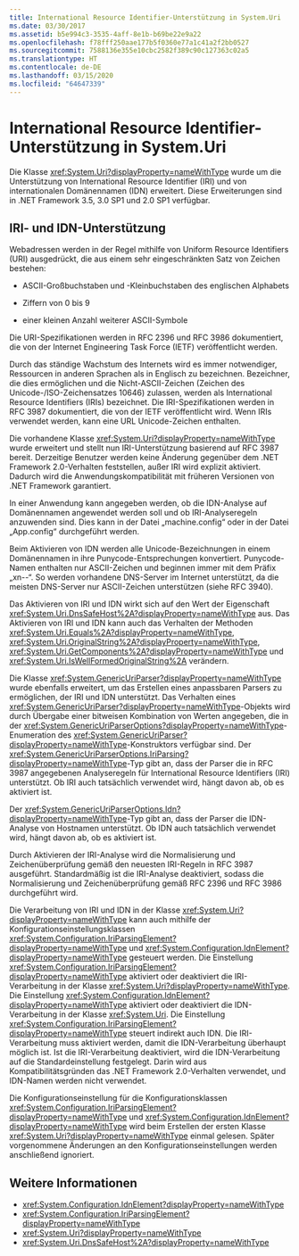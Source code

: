 ```yaml
---
title: International Resource Identifier-Unterstützung in System.Uri
ms.date: 03/30/2017
ms.assetid: b5e994c3-3535-4aff-8e1b-b69be22e9a22
ms.openlocfilehash: f78fff250aae177b5f0360e77a1c41a2f2bb0527
ms.sourcegitcommit: 7588136e355e10cbc2582f389c90c127363c02a5
ms.translationtype: HT
ms.contentlocale: de-DE
ms.lasthandoff: 03/15/2020
ms.locfileid: "64647339"
---
```

# <a name="international-resource-identifier-support-in-systemuri"></a>International Resource Identifier-Unterstützung in System.Uri
Die Klasse <xref:System.Uri?displayProperty=nameWithType> wurde um die Unterstützung von International Resource Identifier (IRI) und von internationalen Domänennamen (IDN) erweitert. Diese Erweiterungen sind in .NET Framework 3.5, 3.0 SP1 und 2.0 SP1 verfügbar.  
  
## <a name="iri-and-idn-support"></a>IRI- und IDN-Unterstützung  
 Webadressen werden in der Regel mithilfe von Uniform Resource Identifiers (URI) ausgedrückt, die aus einem sehr eingeschränkten Satz von Zeichen bestehen:  
  
- ASCII-Großbuchstaben und -Kleinbuchstaben des englischen Alphabets  
  
- Ziffern von 0 bis 9  
  
- einer kleinen Anzahl weiterer ASCII-Symbole  
  
 Die URI-Spezifikationen werden in RFC 2396 und RFC 3986 dokumentiert, die von der Internet Engineering Task Force (IETF) veröffentlicht werden.  
  
 Durch das ständige Wachstum des Internets wird es immer notwendiger, Ressourcen in anderen Sprachen als in Englisch zu bezeichnen. Bezeichner, die dies ermöglichen und die Nicht-ASCII-Zeichen (Zeichen des Unicode-/ISO-Zeichensatzes 10646) zulassen, werden als International Resource Identifiers (IRIs) bezeichnet. Die IRI-Spezifikationen werden in RFC 3987 dokumentiert, die von der IETF veröffentlicht wird. Wenn IRIs verwendet werden, kann eine URL Unicode-Zeichen enthalten.  
  
 Die vorhandene Klasse <xref:System.Uri?displayProperty=nameWithType> wurde erweitert und stellt nun IRI-Unterstützung basierend auf RFC 3987 bereit. Derzeitige Benutzer werden keine Änderung gegenüber dem .NET Framework 2.0-Verhalten feststellen, außer IRI wird explizit aktiviert. Dadurch wird die Anwendungskompatibilität mit früheren Versionen von .NET Framework garantiert.  
  
 In einer Anwendung kann angegeben werden, ob die IDN-Analyse auf Domänennamen angewendet werden soll und ob IRI-Analyseregeln anzuwenden sind. Dies kann in der Datei „machine.config“ oder in der Datei „App.config“ durchgeführt werden.  
  
 Beim Aktivieren von IDN werden alle Unicode-Bezeichnungen in einem Domänennamen in ihre Punycode-Entsprechungen konvertiert. Punycode-Namen enthalten nur ASCII-Zeichen und beginnen immer mit dem Präfix „xn--“. So werden vorhandene DNS-Server im Internet unterstützt, da die meisten DNS-Server nur ASCII-Zeichen unterstützen (siehe RFC 3940).  
  
 Das Aktivieren von IRI und IDN wirkt sich auf den Wert der Eigenschaft <xref:System.Uri.DnsSafeHost%2A?displayProperty=nameWithType> aus. Das Aktivieren von IRI und IDN kann auch das Verhalten der Methoden <xref:System.Uri.Equals%2A?displayProperty=nameWithType>, <xref:System.Uri.OriginalString%2A?displayProperty=nameWithType>, <xref:System.Uri.GetComponents%2A?displayProperty=nameWithType> und <xref:System.Uri.IsWellFormedOriginalString%2A> verändern.  
  
 Die Klasse <xref:System.GenericUriParser?displayProperty=nameWithType> wurde ebenfalls erweitert, um das Erstellen eines anpassbaren Parsers zu ermöglichen, der IRI und IDN unterstützt. Das Verhalten eines <xref:System.GenericUriParser?displayProperty=nameWithType>-Objekts wird durch Übergabe einer bitweisen Kombination von Werten angegeben, die in der <xref:System.GenericUriParserOptions?displayProperty=nameWithType>-Enumeration des <xref:System.GenericUriParser?displayProperty=nameWithType>-Konstruktors verfügbar sind. Der <xref:System.GenericUriParserOptions.IriParsing?displayProperty=nameWithType>-Typ gibt an, dass der Parser die in RFC 3987 angegebenen Analyseregeln für International Resource Identifiers (IRI) unterstützt. Ob IRI auch tatsächlich verwendet wird, hängt davon ab, ob es aktiviert ist.  
  
 Der <xref:System.GenericUriParserOptions.Idn?displayProperty=nameWithType>-Typ gibt an, dass der Parser die IDN-Analyse von Hostnamen unterstützt. Ob IDN auch tatsächlich verwendet wird, hängt davon ab, ob es aktiviert ist.  
  
 Durch Aktivieren der IRI-Analyse wird die Normalisierung und Zeichenüberprüfung gemäß den neuesten IRI-Regeln in RFC 3987 ausgeführt. Standardmäßig ist die IRI-Analyse deaktiviert, sodass die Normalisierung und Zeichenüberprüfung gemäß RFC 2396 und RFC 3986 durchgeführt wird.  
  
 Die Verarbeitung von IRI und IDN in der Klasse <xref:System.Uri?displayProperty=nameWithType> kann auch mithilfe der Konfigurationseinstellungsklassen <xref:System.Configuration.IriParsingElement?displayProperty=nameWithType> und <xref:System.Configuration.IdnElement?displayProperty=nameWithType> gesteuert werden. Die Einstellung <xref:System.Configuration.IriParsingElement?displayProperty=nameWithType> aktiviert oder deaktiviert die IRI-Verarbeitung in der Klasse <xref:System.Uri?displayProperty=nameWithType>. Die Einstellung <xref:System.Configuration.IdnElement?displayProperty=nameWithType> aktiviert oder deaktiviert die IDN-Verarbeitung in der Klasse <xref:System.Uri>. Die Einstellung <xref:System.Configuration.IriParsingElement?displayProperty=nameWithType> steuert indirekt auch IDN. Die IRI-Verarbeitung muss aktiviert werden, damit die IDN-Verarbeitung überhaupt möglich ist. Ist die IRI-Verarbeitung deaktiviert, wird die IDN-Verarbeitung auf die Standardeinstellung festgelegt. Darin wird aus Kompatibilitätsgründen das .NET Framework 2.0-Verhalten verwendet, und IDN-Namen werden nicht verwendet.  
  
 Die Konfigurationseinstellung für die Konfigurationsklassen <xref:System.Configuration.IriParsingElement?displayProperty=nameWithType> und <xref:System.Configuration.IdnElement?displayProperty=nameWithType> wird beim Erstellen der ersten Klasse <xref:System.Uri?displayProperty=nameWithType> einmal gelesen. Später vorgenommene Änderungen an den Konfigurationseinstellungen werden anschließend ignoriert.  
  
## <a name="see-also"></a>Weitere Informationen

- <xref:System.Configuration.IdnElement?displayProperty=nameWithType>
- <xref:System.Configuration.IriParsingElement?displayProperty=nameWithType>
- <xref:System.Uri?displayProperty=nameWithType>
- <xref:System.Uri.DnsSafeHost%2A?displayProperty=nameWithType>
